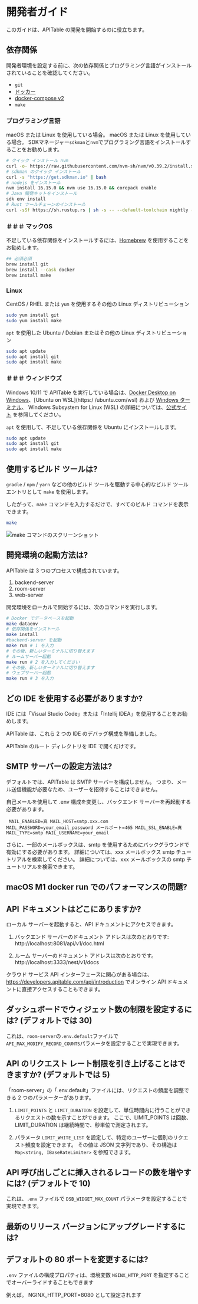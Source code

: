 # 開発者ガイド

このガイドは、APITable の開発を開始するのに役立ちます。

## 依存関係

開発者環境を設定する前に、次の依存関係とプログラミング言語がインストールされていることを確認してください。

- `git`
- [ドッカー](https://docs.docker.com/engine/install/)
- [docker-compose v2](https://docs.docker.com/engine/install/)
- `make`


### プログラミング言語

macOS または Linux を使用している場合。 macOS または Linux を使用している場合。 SDKマネージャー`sdkman`と`nvm`でプログラミング言語をインストールすることをお勧めします。

```bash
# クイック インストール nvm
curl -o- https://raw.githubusercontent.com/nvm-sh/nvm/v0.39.2/install.sh | bash
# sdkman のクイック インストール
curl -s "https://get.sdkman.io" | bash
# nodejs をインストール
nvm install 16.15.0 && nvm use 16.15.0 && corepack enable
# Java 開発キットをインストール
sdk env install
# Rust ツールチェーンのインストール
curl -sSf https://sh.rustup.rs | sh -s -- --default-toolchain nightly --profileminimal -y && source "$HOME/.cargo/env"
```

### ＃＃＃ マックOS

不足している依存関係をインストールするには、[Homebrew](https://brew.sh/) を使用することをお勧めします。

```bash
## 必須必須
brew install git
brew install --cask docker
brew install make
```

### Linux

CentOS / RHEL または `yum` を使用するその他の Linux ディストリビューション

```bash
sudo yum install git
sudo yum install make
```

`apt` を使用した Ubuntu / Debian またはその他の Linux ディストリビューション

```bash
sudo apt update
sudo apt install git
sudo apt install make
```


### ＃＃＃ ウィンドウズ

Windows 10/11 で APITable を実行している場合は、[Docker Desktop on Windows](https://docs.docker.com/desktop/install/windows-install/)、\[Ubuntu on WSL\](https:/ /ubuntu.com/wsl) および [Windows ターミナル](https://aka.ms/terminal)、 Windows Subsystem for Linux (WSL) の詳細については、[公式サイト](https://learn.microsoft.com/en-us/windows/wsl) を参照してください。

`apt` を使用して、不足している依存関係を Ubuntu にインストールします。

```bash
sudo apt update
sudo apt install git
sudo apt install make
```


## 使用するビルド ツールは?

`gradle` / `npm` / `yarn` などの他のビルド ツールを駆動する中心的なビルド ツール エントリとして `make` を使用します。

したがって、`make` コマンドを入力するだけで、すべてのビルド コマンドを表示できます。

```bash
make
```

![make コマンドのスクリーンショット](../static/make.png)



## 開発環境の起動方法は?

APITable は 3 つのプロセスで構成されています。

1. backend-server
2. room-server
3. web-server

開発環境をローカルで開始するには、次のコマンドを実行します。

```bash
# Docker でデータベースを起動
make dataenv 
# 依存関係をインストール
make install 
#backend-server を起動
make run # 1 を入力
# その後、新しいターミナルに切り替えます
# ルームサーバー起動
make run # 2 を入力してください
# その後、新しいターミナルに切り替えます
# ウェブサーバー起動
make run # 3 を入力

```




## どの IDE を使用する必要がありますか?

IDE には「Visual Studio Code」または「Intellij IDEA」を使用することをお勧めします。

APITable は、これら 2 つの IDE のデバッグ構成を準備しました。

APITable のルート ディレクトリを IDE で開くだけです。



## SMTP サーバーの設定方法は?

デフォルトでは、APITable は SMTP サーバーを構成しません。 つまり、メール送信機能が必要なため、ユーザーを招待することはできません。

自己メールを使用して .env 構成を変更し、バックエンド サーバーを再起動する必要があります。

`
MAIL_ENABLED=真
MAIL_HOST=smtp.xxx.com
MAIL_PASSWORD=your_email_password
メールポート=465
MAIL_SSL_ENABLE=真
MAIL_TYPE=smtp
MAIL_USERNAME=your_email`

さらに、一部のメールボックスは、smtp を使用するためにバックグラウンドで有効にする必要があります。 詳細については、xxx メールボックス smtp チュートリアルを検索してください。 詳細については、xxx メールボックスの smtp チュートリアルを検索できます。


## macOS M1 docker run でのパフォーマンスの問題?

## API ドキュメントはどこにありますか?

ローカル サーバーを起動すると、API ドキュメントにアクセスできます。

1. バックエンド サーバーのドキュメント アドレスは次のとおりです: http://localhost:8081/api/v1/doc.html

2. ルーム サーバーのドキュメント アドレスは次のとおりです。 http://localhost:3333/nest/v1/docs

クラウド サービス API インターフェースに関心がある場合は、https://developers.apitable.com/api/introduction でオンライン API ドキュメントに直接アクセスすることもできます。

## ダッシュボードでウィジェット数の制限を設定するには? (デフォルトでは 30)

これは、`room-server`の`.env.default`ファイルで`API_MAX_MODIFY_RECORD_COUNTS`パラメータを設定することで実現できます。

## API のリクエスト レート制限を引き上げることはできますか? (デフォルトでは 5)

「room-server」の「.env.default」ファイルには、リクエストの頻度を調整できる 2 つのパラメーターがあります。

1. `LIMIT_POINTS` と `LIMIT_DURATION` を設定して、単位時間内に行うことができるリクエストの数を示すことができます。 ここで、LIMIT_POINTS は回数、LIMIT_DURATION は継続時間で、秒単位で測定されます。

2. パラメータ `LIMIT_WHITE_LIST` を設定して、特定のユーザーに個別のリクエスト頻度を設定できます。 その値は JSON 文字列であり、その構造は `Map<string, IBaseRateLimiter>` を参照できます。

## API 呼び出しごとに挿入されるレコードの数を増やすには? (デフォルトで 10)

これは、`.env` ファイルで `DSB_WIDGET_MAX_COUNT` パラメータを設定することで実現できます。


## 最新のリリース バージョンにアップグレードするには?


## デフォルトの 80 ポートを変更するには?
`.env` ファイルの構成プロパティは、環境変数 `NGINX_HTTP_PORT` を指定することでオーバーライドすることもできます

例えば。 NGINX_HTTP_PORT=8080 として設定されます